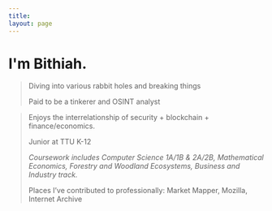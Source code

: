 ```yaml
---
title:
layout: page
---
```


<h1>I'm Bithiah.</h1>

> Diving into various rabbit holes and breaking things
>
> Paid to be a tinkerer and OSINT analyst

> Enjoys the interrelationship of security + blockchain + finance/economics.
>
> Junior at TTU K-12
>
> _Coursework includes Computer Science 1A/1B & 2A/2B, Mathematical Economics, Forestry and Woodland Ecosystems, Business and Industry track._
>
> Places I’ve contributed to professionally: Market Mapper, Mozilla, Internet Archive

